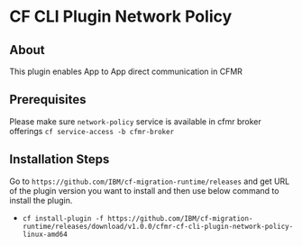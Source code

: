 # CF CLI Plugin Network Policy

## About
This plugin enables App to App direct communication in CFMR

## Prerequisites
Please make sure `network-policy` service is available in cfmr broker offerings
`cf service-access -b cfmr-broker`

## Installation Steps
Go to `https://github.com/IBM/cf-migration-runtime/releases` and get URL of the plugin version you want to install and then use below command to install the plugin.

- `cf install-plugin -f https://github.com/IBM/cf-migration-runtime/releases/download/v1.0.0/cfmr-cf-cli-plugin-network-policy-linux-amd64`

